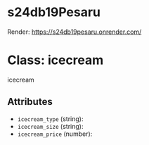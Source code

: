 # s24db19Pesaru

Render: https://s24db19pesaru.onrender.com/

# Class: icecream
 
icecream
 
## Attributes
 
- `icecream_type` (string):
- `icecream_size` (string):
- `icecream_price` (number):
